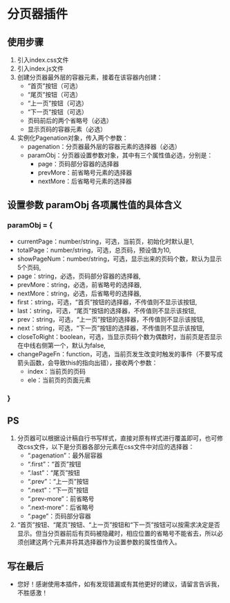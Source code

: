 # 分页器插件

## 使用步骤
1. 引入index.css文件
2. 引入index.js文件
3. 创建分页器最外层的容器元素，接着在该容器内创建：
   * “首页”按钮（可选）
   * “尾页”按钮（可选）
   * “上一页”按钮（可选）
   * “下一页”按钮（可选）
   * 页码前后的两个省略号（必选）
   * 显示页码的容器元素（必选）
4. 实例化Pagenation对象，传入两个参数：
   * pagenation：分页器最外层的容器元素的选择器（必选）
   * paramObj：分页器设置参数对象，其中有三个属性值必选，分别是：
      * page：页码部分容器的选择器
      * prevMore：前省略号元素的选择器
      * nextMore：后省略号元素的选择器

## 设置参数 paramObj 各项属性值的具体含义
### paramObj = {
* currentPage：number/string，可选，当前页，初始化时默认是1,
* totalPage：number/string，可选，总页码，预设值为10,
* showPageNum：number/string，可选，显示出来的页码个数，默认为显示5个页码,
* page：string，必选，页码部分容器的选择器,
* prevMore：string，必选，前省略号的选择器,
* nextMore：string，必选，后省略号的选择器,
* first：string，可选，“首页”按钮的选择器，不传值则不显示该按钮,
* last：string，可选，“尾页”按钮的选择器，不传值则不显示该按钮,
* prev：string，可选，“上一页”按钮的选择器，不传值则不显示该按钮,
* next：string，可选，“下一页”按钮的选择器，不传值则不显示该按钮,
* closeToRight：boolean，可选，当显示页码个数为偶数时，当前页是否显示在中线右侧第一个，默认为false,
* changePageFn：function，可选，当前页发生改变时触发的事件（不要写成箭头函数，会导致this的指向出错），接收两个参数：
   * index：当前页的页码
   * ele：当前页的页面元素
### }

## PS
1. 分页器可以根据设计稿自行书写样式，直接对原有样式进行覆盖即可，也可修改css文件，以下是分页器各部分元素在css文件中对应的选择器：
   * “.pagenation”：最外层容器
   * “.first”：“首页”按钮
   * “.last”：“尾页”按钮
   * “.prev”：“上一页”按钮
   * “.next”：“下一页”按钮
   * “.prev-more”：前省略号
   * “.next-more”：后省略号
   * “.page”：页码部分容器
2. “首页”按钮、“尾页”按钮、“上一页”按钮和“下一页”按钮可以按需求决定是否显示。但当分页器前后有页码被隐藏时，相应位置的省略号不能省去，所以必须创建这两个元素并将其选择器作为设置参数的属性值传入。

## 写在最后
* 您好！感谢使用本插件，如有发现错漏或有其他更好的建议，请留言告诉我，不胜感激！